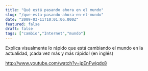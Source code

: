 ```yaml
---
title: "Qué está pasando ahora en el mundo"
slug: "/que-esta-pasando-ahora-en-el-mundo"
date: "2009-03-11T10:01:06.000Z"
featured: false
draft: false
tags: ["cambio","Internet","mundo"]
---
```



Explica visualmente lo rápido que está cambiando el mundo en la actualidad, ¡cada vez más y más rápido! (en inglés)

http://www.youtube.com/watch?v=jpEnFwiqdx8



